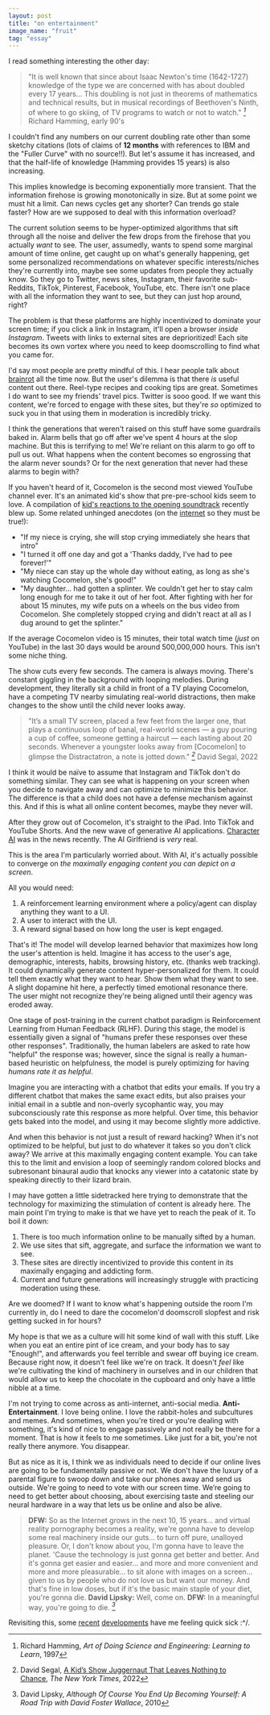 ```yaml
---
layout: post
title: "on entertainment"
image_name: "fruit"
tag: "essay"
---
```


I read something interesting the other day:

> "It is well known that since about Isaac Newton's time (1642-1727) knowledge of the type we are concerned with has about doubled every 17 years... This doubling is not just in theorems of mathematics and technical results, but in musical recordings of Beethoven's Ninth, of where to go skiing, of TV programs to watch or not to watch." <cite>[^1]</cite>
> <author>Richard Hamming, early 90's</author>

I couldn't find any numbers on our current doubling rate other than some sketchy citations (lots of claims of **12 months** with references to IBM and the "Fuller Curve" with no source!!). But let's assume it has increased, and that the half-life of knowledge (Hamming provides 15 years) is also increasing.

This implies knowledge is becoming exponentially more transient. That the information firehose is growing monotonically in size. But at some point we must hit a limit. Can news cycles get any shorter? Can trends go stale faster? How are we supposed to deal with this information overload?

The current solution seems to be hyper-optimized algorithms that sift through all the noise and deliver the few drops from the firehose that you actually _want_ to see. The user, assumedly, wants to spend some marginal amount of time online, get caught up on what's generally happening, get some personalized recommendations on whatever specific interests/niches they're currently into, maybe see some updates from people they actually know. So they go to Twitter, news sites, Instagram, their favorite sub-Reddits, TikTok, Pinterest, Facebook, YouTube, etc. There isn't one place with all the information they want to see, but they can just hop around, right?

The problem is that these platforms are highly incentivized to dominate your screen time; if you click a link in Instagram, it'll open a browser _inside Instagram_. Tweets with links to external sites are deprioritized! Each site becomes its own vortex where you need to keep doomscrolling to find what you came for.

I'd say most people are pretty mindful of this. I hear people talk about [brainrot](https://www.urbandictionary.com/define.php?term=Brainrot%20Content) all the time now. But the user's dilemma is that there _is_ useful content out there. Reel-type recipes and cooking tips are great. Sometimes I do want to see my friends' travel pics. Twitter is sooo good. If we want this content, we're forced to engage with these sites, but they're _so_ optimized to suck you in that using them in moderation is incredibly tricky.

I think the generations that weren't raised on this stuff have some guardrails baked in. Alarm bells that go off after we've spent 4 hours at the slop machine. But this is terrifying to me! We're reliant on this alarm to go off to pull us out. What happens when the content becomes so engrossing that the alarm never sounds? Or for the next generation that never had these alarms to begin with?

If you haven't heard of it, Cocomelon is the second most viewed YouTube channel ever. It's an animated kid's show that pre-pre-school kids seem to love. A compilation of [kid's reactions to the opening soundtrack](https://x.com/Maleekoyibo/status/1858404060275069140) recently blew up. Some related unhinged anecdotes (on the [internet](https://www.reddit.com/r/daddit/comments/145429n/theres_something_off_about_cocomelon_and_i_cant/) so they must be true!):
- "If my niece is crying, she will stop crying immediately she hears that intro"
- "I turned it off one day and got a 'Thanks daddy, I've had to pee forever!'"
- "My niece can stay up the whole day without eating, as long as she's watching Cocomelon, she's good!"
- "My daughter... had gotten a splinter. We couldn't get her to stay calm long enough for me to take it out of her foot. After fighting with her for about 15 minutes, my wife puts on a wheels on the bus video from Cocomelon. She completely stopped crying and didn't react at all as I dug around to get the splinter."

If the average Cocomelon video is 15 minutes, their total watch time (_just_ on YouTube) in the last 30 days would be around 500,000,000 hours. This isn't some niche thing.

The show cuts every few seconds. The camera is always moving. There's constant giggling in the background with looping melodies. During development, they literally sit a child in front of a TV playing Cocomelon, have a competing TV nearby simulating real-world distractions, then make changes to the show until the child never looks away.

>"It’s a small TV screen, placed a few feet from the larger one, that plays a continuous loop of banal, real-world scenes — a guy pouring a cup of coffee, someone getting a haircut — each lasting about 20 seconds. Whenever a youngster looks away from [Cocomelon] to glimpse the Distractatron, a note is jotted down." <cite>[^2]</cite>
> <author>David Segal, 2022</author>

I think it would be naïve to assume that Instagram and TikTok don't do something similar. They can see what is happening on your screen when you decide to navigate away and can optimize to minimize this behavior. The difference is that a child does not have a defense mechanism against this. And if this is what all online content becomes, maybe they never will.

After they grow out of Cocomelon, it's straight to the iPad. Into TikTok and YouTube Shorts. And the new wave of generative AI applications. [Character AI](https://www.nytimes.com/2024/10/23/technology/characterai-lawsuit-teen-suicide.html) was in the news recently. The AI Girlfriend is _very_ real. 

This is the area I'm particularly worried about. With AI, it's actually possible to converge on _the maximally engaging content you can depict on a screen_.

All you would need:
1. A reinforcement learning environment where a policy/agent can display anything they want to a UI.
2. A user to interact with the UI.
3. A reward signal based on how long the user is kept engaged.

That's it! The model will develop learned behavior that maximizes how long the user's attention is held. Imagine it has access to the user's age, demographic, interests, habits, browsing history, etc. (thanks web tracking). It could dynamically generate content hyper-personalized for them. It could tell them exactly what they want to hear. Show them what they want to see. A slight dopamine hit here, a perfectly timed emotional resonance there. The user might not recognize they're being aligned until their agency was eroded away.

One stage of post-training in the current chatbot paradigm is Reinforcement Learning from Human Feedback (RLHF). During this stage, the model is essentially given a signal of "humans prefer these responses over these other responses". Traditionally, the human labelers are asked to rate how "helpful" the response was; however, since the signal is really a human-based heuristic on helpfulness, the model is purely optimizing for having _humans rate it as helpful_.

Imagine you are interacting with a chatbot that edits your emails. If you try a different chatbot that makes the same exact edits, but also praises your initial email in a subtle and non-overly sycophantic way, you may subconsciously rate this response as more helpful. Over time, this behavior gets baked into the model, and using it may become slightly more addictive. 

And when this behavior is not just a result of reward hacking? When it's not optimized to be helpful, but just to do whatever it takes so you don't click away? We arrive at this maximally engaging content example. You can take this to the limit and envision a loop of seemingly random colored blocks and subresonant binaural audio that knocks any viewer into a catatonic state by speaking directly to their lizard brain. 

I may have gotten a little sidetracked here trying to demonstrate that the technology for maximizing the stimulation of content is already here. The main point I'm trying to make is that we have yet to reach the peak of it. To boil it down:
1. There is too much information online to be manually sifted by a human.
2. We use sites that sift, aggregate, and surface the information we want to see.
3. These sites are directly incentivized to provide this content in its maximally engaging and addicting form.
4. Current and future generations will increasingly struggle with practicing moderation using these.

Are we doomed? If I want to know what's happening outside the room I'm currently in, do I need to dare the cocomelon'd doomscroll slopfest and risk getting sucked in for hours?

My hope is that we as a culture will hit some kind of wall with this stuff. Like when you eat an entire pint of ice cream, and your body has to say "Enough!", and afterwards you feel terrible and swear off buying ice cream. Because right now, it doesn't feel like we're on track. It doesn't _feel_ like we're cultivating the kind of machinery in ourselves and in our children that would allow us to keep the chocolate in the cupboard and only have a little nibble at a time. 

I'm not trying to come across as anti-internet, anti-social media. **Anti-Entertainment**. I love being online. I love the rabbit-holes and subcultures and memes. And sometimes, when you're tired or you're dealing with something, it's kind of nice to engage passively and not really be there for a moment. That is how it feels to me sometimes. Like just for a bit, you're not really there anymore. You disappear.

But as nice as it is, I think we as individuals need to decide if our online lives are going to be fundamentally passive or not. We don't have the luxury of a parental figure to swoop down and take our phones away and send us outside. We're going to need to vote with our screen time. We’re going to need to get better about choosing, about exercising taste and steeling our neural hardware in a way that lets us be online and also be alive.

> **DFW:** So as the Internet grows in the next 10, 15 years... and virtual reality pornography becomes a reality, we're gonna have to develop some real machinery inside our guts... to turn off pure, unalloyed pleasure. Or, I don't know about you, I'm gonna have to leave the planet. 'Cause the technology is just gonna get better and better. And it's gonna get easier and easier... and more and more convenient and more and more pleasurable... to sit alone with images on a screen... given to us by people who do not love us but want our money. And that's fine in low doses, but if it's the basic main staple of your diet, you're gonna die.
> **David Lipsky:** Well, come on.
> **DFW:** In a meaningful way, you're going to die.  <cite>[^3]</cite>

Revisiting this, some [recent](https://x.com/nearcyan/status/1871281826742042628) [developments](https://blog.youtube/news-and-events/veo-2-shorts/?utm_source=x&utm_medium=social&utm_campaign=&utm_content=) have me feeling quick sick :^/.

[^1]: Richard Hamming, *Art of Doing Science and Engineering: Learning to Learn*, 1997
[^2]: David Segal, [A Kid’s Show Juggernaut That Leaves Nothing to Chance](https://www.nytimes.com/2022/05/05/arts/television/cocomelon-moonbug-entertainment.html), *The New York Times*, 2022
[^3]: David Lipsky, *Although Of Course You End Up Becoming Yourself: A Road Trip with David Foster Wallace*, 2010